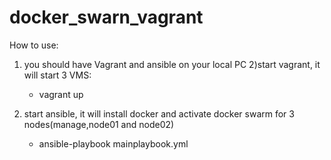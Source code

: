 # docker_swarn_vagrant
How to use:
1) you should have Vagrant and ansible on your local PC
2)start vagrant, it will start 3 VMS:
      - vagrant up

4) start ansible, it will install docker and activate docker swarm for 3 nodes(manage,node01 and node02)
      - ansible-playbook mainplaybook.yml
